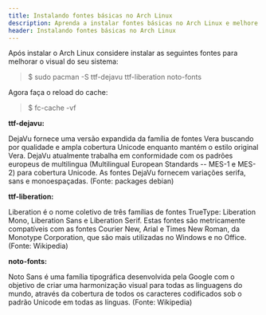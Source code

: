 ```yaml
---
title: Instalando fontes básicas no Arch Linux
description: Aprenda a instalar fontes básicas no Arch Linux e melhore o visual do seu sistema.
header: Instalando fontes básicas no Arch Linux
---
```


Após instalar o Arch Linux considere instalar as seguintes fontes para melhorar o visual do seu sistema:

> $ sudo pacman -S ttf-dejavu ttf-liberation noto-fonts

Agora faça o reload do cache:

> $ fc-cache -vf

**ttf-dejavu:**

DejaVu fornece uma versão expandida da família de fontes Vera buscando por qualidade e ampla cobertura Unicode enquanto mantém o estilo original Vera. DejaVu atualmente trabalha em conformidade com os padrões europeus de multilingua (Multilingual European Standards -- MES-1 e MES-2) para cobertura Unicode. As fontes DejaVu fornecem variações serifa, sans e monoespaçadas. (Fonte: packages debian)

**ttf-liberation:**

Liberation é o nome coletivo de três famílias de fontes TrueType: Liberation Mono, Liberation Sans e Liberation Serif. Estas fontes são metricamente compatíveis com as fontes Courier New, Arial e Times New Roman, da Monotype Corporation, que são mais utilizadas no Windows e no Office. (Fonte: Wikipedia)

**noto-fonts:**

Noto Sans é uma família tipográfica desenvolvida pela Google com o objetivo de criar uma harmonização visual para todas as linguagens do mundo, através da cobertura de todos os caracteres codificados sob o padrão Unicode em todas as línguas. (Fonte: Wikipedia)
